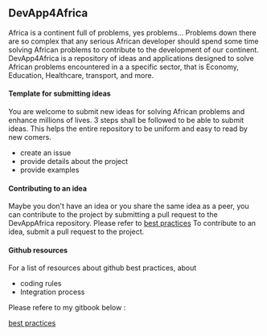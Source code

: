 ## DevApp4Africa

Africa is a continent full of problems, yes problems... Problems down there are so complex that any serious African 
developer should spend some time solving African problems to contribute to the development of our continent.
DevApp4Africa is a repository of ideas and applications designed to solve African problems encountered in a
a specific sector, that is Economy, Education, Healthcare, transport, and more.

#### Template for submitting ideas

You are welcome to submit new ideas for solving African problems and enhance millions of lives. 3 steps shall be 
followed to be able to submit ideas. This helps the entire repository to be uniform and easy to read by new comers.

* create an issue
* provide details about the project
* provide examples

#### Contributing to an idea

Maybe you don't have an idea or you share the same idea as a peer, you can contribute to the project by submitting 
a pull request to the DevAppAfrica repository.
Please refer to [best practices](https://godfrain.gitbook.io/best-practices/)
To contribute to an idea, submit a pull request to the project.

#### Github resources

For a list of resources about github best practices, about 

* coding rules
* Integration process

Please refere to my gitbook below :

[best practices](https://godfrain.gitbook.io/best-practices/)
